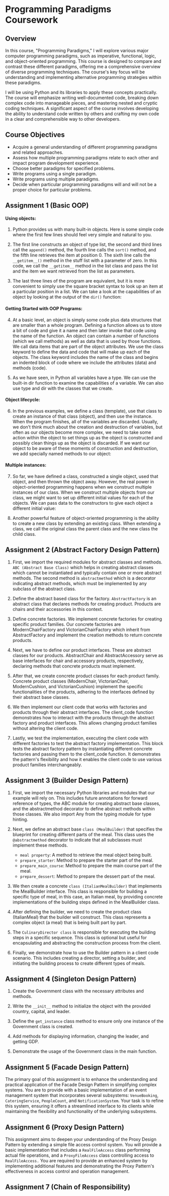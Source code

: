 # Programming Paradigms Coursework

## Overview

In this course, "Programming Paradigms," I will explore various major computer programming paradigms, such as imperative, functional, logic, and object-oriented programming. This course is designed to compare and contrast these different paradigms, offering me a comprehensive overview of diverse programming techniques. The course's key focus will be understanding and implementing alternative programming strategies within these paradigms.

I will be using Python and its libraries to apply these concepts practically. The course will emphasize writing well-documented code, breaking down complex code into manageable pieces, and mastering nested and cryptic coding techniques. A significant aspect of the course involves developing the ability to understand code written by others and crafting my own code in a clear and comprehensible way to other developers.

## Course Objectives

- Acquire a general understanding of different programming paradigms and related approaches.
- Assess how multiple programming paradigms relate to each other and impact program development experience.
- Choose better paradigms for specified problems.
- Write programs using a single paradigm.
- Write programs using multiple paradigms.
- Decide when particular programming paradigms will and will not be a proper choice for particular problems.

## Assignment 1 (Basic OOP)

#### Using objects:
1) Python provides us with many built-in objects. Here is some simple code where the first few lines should feel very simple and natural to you.

2) The first line constructs an object of type list, the second and third lines call the `append()` method, the fourth line calls the `sort()` method, and the fifth line retrieves the item at position 0. The sixth line calls the `__getitem__()` method in the stuff list with a parameter of zero. In this code, we call the `__getitem__` method in the list class and pass the list and the item we want retrieved from the list as parameters.

3) The last three lines of the program are equivalent, but it is more convenient to simply use the square bracket syntax to look up an item at a particular position in a list. We can take a look at the capabilities of an object by looking at the output of the `dir()` function:

#### Getting Started with OOP Programs:

4) At a basic level, an object is simply some code plus data structures that are smaller than a whole program. Defining a function allows us to store a bit of code and give it a name and then later invoke that code using the name of the function. An object can contain a number of functions (which we call methods) as well as data that is used by those functions. We call data items that are part of the object attributes. We use the class keyword to define the data and code that will make up each of the objects. The class keyword includes the name of the class and begins an indented block of code where we include the attributes (data) and methods (code).

5) As we have seen, in Python all variables have a type. We can use the built-in dir function to examine the capabilities of a variable. We can also use type and dir with the classes that we create.

#### Object lifecycle:

6) In the previous examples, we define a class (template), use that class to create an instance of that class (object), and then use the instance. When the program finishes, all of the variables are discarded. Usually, we don’t think much about the creation and destruction of variables, but often as our objects become more complex, we need to take some action within the object to set things up as the object is constructed and possibly clean things up as the object is discarded. If we want our object to be aware of these moments of construction and destruction, we add specially named methods to our object:

#### Multiple instances:

7) So far, we have defined a class, constructed a single object, used that object, and then thrown the object away. However, the real power in object-oriented programming happens when we construct multiple instances of our class. When we construct multiple objects from our class, we might want to set up different initial values for each of the objects. We can pass data to the constructors to give each object a different initial value:

8) Another powerful feature of object-oriented programming is the ability to create a new class by extending an existing class. When extending a class, we call the original class the parent class and the new class the child class.

## Assignment 2 (Abstract Factory Design Pattern)

1) First, we import the required modules for abstract classes and methods. `ABC (Abstract Base Class)` which helps in creating abstract classes which cannot be instantiated and typically contain one or more abstract methods. The second method is `abstractmethod` which is a decorator indicating abstract methods, which must be implemented by any subclass of the abstract class.

2) Define the abstract based class for the factory. `AbstractFactory` is an abstract class that declares methods for creating product. Products are chairs and their accessories in this context.

3) Define concrete factories. We implement concrete factories for creating specific product families. Our concrete factories are ModernChairFactory and VictorianChairFactory which inherit from AbstractFactory and implement the creation methods to return concrete products.

4) Next, we have to define our product interfaces. These are abstract classes for our products. AbstractChair and AbstractAccessory serve as base interfaces for chair and accessory products, respectively, declaring methods that concrete products must implement.

5) After that, we create concrete product classes for each product family. Concrete product classes (ModernChair, VictorianChair, ModernCushion, and VictorianCushion) implement the specific functionalities of the products, adhering to the interfaces defined by their abstract base classes.

6) We then implement our client code that works with factories and products through their abstract interfaces. The client_code function demonstrates how to interact with the products through the abstract factory and product interfaces. This allows changing product families without altering the client code.

7) Lastly, we test the implementation, executing the client code with different factories to test the abstract factory implementation. This block tests the abstract factory pattern by instantiating different concrete factories and passing them to the client_code function. It demonstrates the pattern's flexibility and how it enables the client code to use various product families interchangeably.  

## Assignment 3 (Builder Design Pattern)

1) First, we import the necessary Python libraries and modules that our example will rely on. This includes future annotations for forward reference of types, the ABC module for creating abstract base classes, and the abstractmethod decorator to define abstract methods within those classes. We also import Any from the typing module for type hinting.
   
2) Next, we define an abstract base `class (MealBuilder)` that specifies the blueprint for creating different parts of the meal. This class uses the `@abstractmethod` decorator to indicate that all subclasses must implement these methods.
   - `meal property`: A method to retrieve the meal object being built.
   - `prepare_starter`: Method to prepare the starter part of the meal.
   - `prepare_main_course`: Method to prepare the main course part of the meal.
   - `prepare_dessert`: Method to prepare the dessert part of the meal.

3) We then create a concrete `class (ItalianMealBuilder)` that implements the MealBuilder interface. This class is responsible for building a specific type of meal, in this case, an Italian meal, by providing concrete implementations of the building steps defined in the MealBuilder class.

4) After defining the builder, we need to create the product class (ItalianMeal) that the builder will construct. This class represents a complex object (a meal) that is being built part by part.

5) The `CulinaryDirector class` is responsible for executing the building steps in a specific sequence. This class is optional but useful for encapsulating and abstracting the construction process from the client.

6) Finally, we demonstrate how to use the Builder pattern in a client code scenario. This includes creating a director, setting a builder, and initiating the building process to create different types of meals.


## Assignment 4 (Singleton Design Pattern)

1) Create the Government class with the necessary attributes and methods.

2) Write the `__init__` method to initialize the object with the provided country, capital, and leader.

3) Define the `get_instance` class method to ensure only one instance of the Government class is created.

4) Add methods for displaying information, changing the leader, and getting GDP.

5) Demonstrate the usage of the Government class in the main function.


## Assignment 5 (Facade Design Pattern)

The primary goal of this assignment is to enhance the understanding and practical application of the Facade Design Pattern in simplifying complex systems. You are to provide with a basic implementation of an event management system that incorporates several subsystems: `VenueBooking`, `CateringService`, `PeopleCount`, and `NotificationSystem`. Your task is to refine this system, ensuring it offers a streamlined interface to its clients while maintaining the flexibility and functionality of the underlying subsystems.

## Assignment 6 (Proxy Design Pattern)

This assignment aims to deepen your understanding of the Proxy Design Pattern by extending a simple file access control system. You will provide a basic implementation that includes a `RealFileAccess` class performing actual file operations, and a `ProxyFileAccess` class controlling access to `RealFileAccess.` You are required to provide an enhanced system by implementing additional features and demonstrating the Proxy Pattern's effectiveness in access control and operation management.

## Assignment 7 (Chain of Responsibility)
